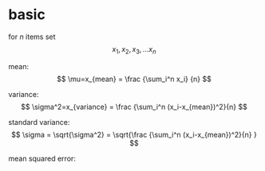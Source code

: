 # basic #
for *n* items set
$$ { x_1, x_2, x_3, ... x_n } $$    

mean:
$$ \mu=x_{mean} = \frac {\sum_i^n x_i} {n}  $$

variance:
$$    \sigma^2=x_{variance} = \frac {\sum_i^n (x_i-x_{mean})^2}{n}  $$

standard variance:
$$ \sigma = \sqrt{\sigma^2} = \sqrt{\frac {\sum_i^n (x_i-x_{mean})^2}{n} } $$

mean squared error:
